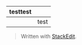 
|testtest|  |
|--|--|
|  | test |



> Written with [StackEdit](https://stackedit.io/).
<!--stackedit_data:
eyJoaXN0b3J5IjpbMTg3MjA0MDM2Niw3MzA5OTgxMTZdfQ==
-->